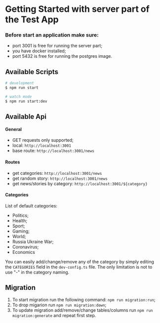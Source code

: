 # Getting Started with server part of the Test App

### Before start an application make sure:

- port 3001 is free for running the server part;
- you have docker installed;
- port 5432 is free for running the postgres image.

## Available Scripts

```bash
# development
$ npm run start

# watch mode
$ npm run start:dev
```

## Available Api

#### General

- GET requests only supported;
- local: `http://localhost:3001`
- base route: `http://localhost:3001/news`

#### Routes

- get categories: `http://localhost:3001/news`
- get random story: `http://localhost:3001/news`
- get news/stories by category: `http://localhost:3001/${category}`

#### Categories

List of default categories:

- Politics;
- Health;
- Sport;
- Gaming;
- World;
- Russia Ukraine War;
- Coronavirus;
- Economics

You can easily add/change/remove any of the category by simply editing the `CATEGORIES` field in the `dev-config.ts` file.
The only limitation is not to use "-" in the category naming.

## Migration

1. To start migration run the following command: `npm run migration:run`;
2. To drop migarion run `npm run migration:down`;
3. To update migration add/remove/change tables/columns run `npm run migration:generate` and repeat first step.
